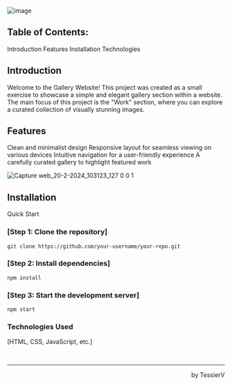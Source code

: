 ![image](https://github.com/TessierV/Web_exercice/assets/113889290/af59a39a-e6cd-4e7b-a1aa-ee22410db519)

## Table of Contents:
Introduction
Features
Installation
Technologies


## Introduction
Welcome to the Gallery Website! This project was created as a small exercise to showcase a simple and elegant gallery section within a website. The main focus of this project is the "Work" section, where you can explore a curated collection of visually stunning images.

## Features
Clean and minimalist design
Responsive layout for seamless viewing on various devices
Intuitive navigation for a user-friendly experience
A carefully curated gallery to highlight featured work

![Capture web_20-2-2024_103123_127 0 0 1](https://github.com/TessierV/Web_exercice/assets/113889290/ea96d5a1-94ee-4dac-a8fd-5f1fb14bdf4b)

## Installation

Quick Start

### [Step 1: Clone the repository]

`git clone https://github.com/your-username/your-repo.git`

### [Step 2: Install dependencies]

`npm install`

### [Step 3: Start the development server]

`npm start`


### Technologies Used
[HTML, CSS, JavaScript, etc.]


<br/><hr>
<p align="right">by TessierV</p>

